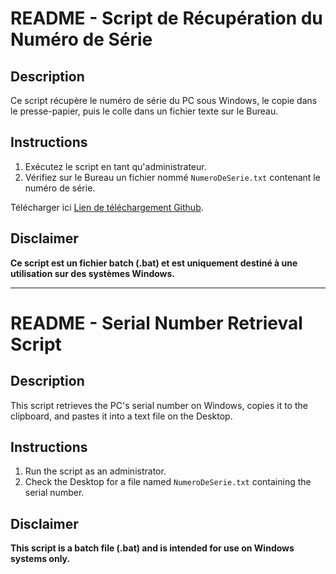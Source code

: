 # README - Script de Récupération du Numéro de Série

## Description
Ce script récupère le numéro de série du PC sous Windows, le copie dans le presse-papier, puis le colle dans un fichier texte sur le Bureau.

## Instructions
1. Exécutez le script en tant qu'administrateur.
2. Vérifiez sur le Bureau un fichier nommé `NumeroDeSerie.txt` contenant le numéro de série.

Télécharger ici [Lien de téléchargement Github](https://docs.microsoft.com/fr-fr/windows/).

## Disclaimer
**Ce script est un fichier batch (.bat) et est uniquement destiné à une utilisation sur des systèmes Windows.**

---

# README - Serial Number Retrieval Script

## Description
This script retrieves the PC's serial number on Windows, copies it to the clipboard, and pastes it into a text file on the Desktop.

## Instructions
1. Run the script as an administrator.
2. Check the Desktop for a file named `NumeroDeSerie.txt` containing the serial number.

## Disclaimer
**This script is a batch file (.bat) and is intended for use on Windows systems only.**
